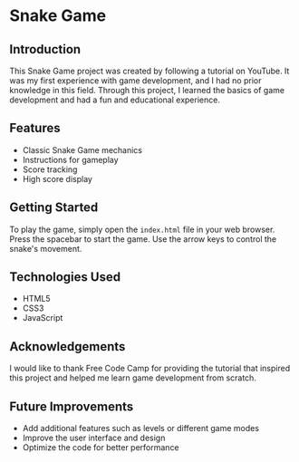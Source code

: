 # Snake Game

## Introduction
This Snake Game project was created by following a tutorial on YouTube. It was my first experience with game development, and I had no prior knowledge in this field. Through this project, I learned the basics of game development and had a fun and educational experience.

## Features
- Classic Snake Game mechanics
- Instructions for gameplay
- Score tracking
- High score display

## Getting Started
To play the game, simply open the `index.html` file in your web browser. Press the spacebar to start the game. Use the arrow keys to control the snake's movement.

## Technologies Used
- HTML5
- CSS3
- JavaScript

## Acknowledgements
I would like to thank Free Code Camp for providing the tutorial that inspired this project and helped me learn game development from scratch.

## Future Improvements
- Add additional features such as levels or different game modes
- Improve the user interface and design
- Optimize the code for better performance


